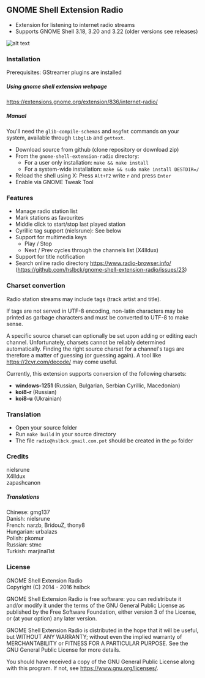 ## GNOME Shell Extension Radio
* Extension for listening to internet radio streams
* Supports GNOME Shell 3.18, 3.20 and 3.22 (older versions see releases)

![alt text](https://raw.githubusercontent.com/hslbck/gnome-shell-extension-radio/master/radio-extension.png)

### Installation
Prerequisites: GStreamer plugins are installed
##### Using gnome shell extension webpage
https://extensions.gnome.org/extension/836/internet-radio/
##### Manual

You'll need the `glib-compile-schemas` and `msgfmt` commands on your system, available through `libglib` and `gettext`.

* Download source from github (clone repository or download zip)
* From the `gnome-shell-extension-radio` directory:
  * For a user only installation: `make && make install`
  * For a system-wide installation: `make && sudo make install DESTDIR=/`
* Reload the shell using X: Press `Alt+F2` write `r` and press `Enter`  
* Enable via GNOME Tweak Tool

### Features
* Manage radio station list
* Mark stations as favourites
* Middle click to start/stop last played station
* Cyrillic tag support (nielsrune): See below
* Support for multimedia keys
  * Play / Stop
  * Next / Prev cycles through the channels list (X4lldux)
* Support for title notification
* Search online radio directory https://www.radio-browser.info/ (https://github.com/hslbck/gnome-shell-extension-radio/issues/23)

### Charset convertion
Radio station streams may include tags (track artist and title).

If tags are not served in UTF-8 encoding, non-latin characters may be printed as garbage characters and must be converted to UTF-8 to make sense.

A specific source charset can optionally be set upon adding or editing each channel.
Unfortunately, charsets cannot be reliably determined automatically. Finding the right source charset for a channel's tags are therefore a matter of guessing (or guessing again). A tool like https://2cyr.com/decode/ may come useful.

Currently, this extension supports conversion of the following charsets:
* **windows-1251** (Russian, Bulgarian, Serbian Cyrillic, Macedonian)
* **koi8-r** (Russian)
* **koi8-u** (Ukrainian)

### Translation
* Open your source folder
* Run `make build` in your source directory
* The file `radio@hslbck.gmail.com.pot` should be created in the `po` folder

### Credits
nielsrune  
X4lldux  
zapashcanon  
##### Translations
Chinese: gmg137  
Danish: nielsrune   
French: narzb, BridouZ, thony8  
Hungarian: urbalazs  
Polish: pkomur  
Russian: stmc  
Turkish: marjinal1st  

### License
GNOME Shell Extension Radio  
Copyright (C) 2014 - 2016  hslbck

GNOME Shell Extension Radio is free software: you can redistribute it and/or modify it under the terms of the GNU General Public License as published by the Free Software Foundation, either version 3 of the License, or (at your option) any later version.

GNOME Shell Extension Radio is distributed in the hope that it will be useful, but WITHOUT ANY WARRANTY; without even the implied warranty of MERCHANTABILITY or FITNESS FOR A PARTICULAR PURPOSE. See the GNU General Public License for more details.

You should have received a copy of the GNU General Public License along with this program. If not, see <https://www.gnu.org/licenses/>.
